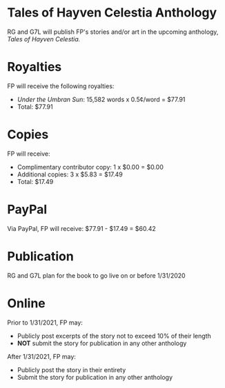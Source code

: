 # Tales of Hayven Celestia Anthology
RG and G7L will publish FP's stories and/or art in the upcoming anthology, *Tales of Hayven Celestia.*
# Royalties
FP will receive the following royalties:
* *Under the Umbran Sun*: 15,582 words x 0.5¢/word = $77.91
* Total: $77.91
# Copies
FP will receive:
* Complimentary contributor copy: 1 x $0.00 = $0.00
* Additional copies: 3 x $5.83 = $17.49
* Total: $17.49
# PayPal
Via PayPal, FP will receive: $77.91 - $17.49 = $60.42
# Publication
RG and G7L plan for the book to go live on or before 1/31/2020
# Online
Prior to 1/31/2021, FP may:
* Publicly post excerpts of the story not to exceed 10% of their length
* **NOT** submit the story for publication in any other anthology

After 1/31/2021, FP may:
* Publicly post the story in their entirety
* Submit the story for publication in any other anthology

